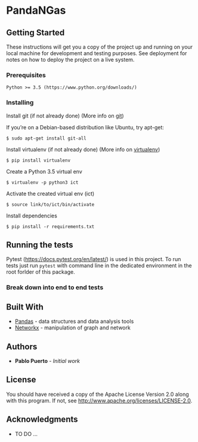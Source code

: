 # PandaNGas


## Getting Started

These instructions will get you a copy of the project up and running on your local machine for development and testing purposes.
See deployment for notes on how to deploy the project on a live system.

### Prerequisites

```
Python >= 3.5 (https://www.python.org/downloads/)

```

### Installing

Install git (if not already done) (More info on [git](https://git-scm.com/book/en/v2/Getting-Started-Installing-Git))

If you’re on a Debian-based distribution like Ubuntu, try apt-get:

```
$ sudo apt-get install git-all
```

Install virtualenv (if not already done) (More info on [virtualenv](https://virtualenv.pypa.io/en/stable/installation/))

```
$ pip install virtualenv
```

Create a Python 3.5 virtual env

```
$ virtualenv -p python3 ict
```

Activate the created virtual env (ict)

```
$ source link/to/ict/bin/activate
```

Install dependencies

```
$ pip install -r requirements.txt
```

## Running the tests

Pytest (https://docs.pytest.org/en/latest/) is used in this project.
To run tests just run `pytest` with command line in the dedicated environment in the root forlder of this package.

### Break down into end to end tests


## Built With

* [Pandas](https://pandas.pydata.org/) - data structures and data analysis tools
* [Networkx](https://networkx.github.io/) - manipulation of graph and network

## Authors

* **Pablo Puerto** - *Initial work*

## License

You should have received a copy of the Apache License Version 2.0 along with this program.
If not, see http://www.apache.org/licenses/LICENSE-2.0.

## Acknowledgments

* TO DO ...

